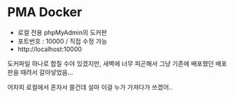 # PMA Docker
- 로컬 전용 phpMyAdmin의 도커판
- 포트번호 : 10000 / 직접 수정 가능
- http://localhost:10000

도커파일 하나로 합칠 수야 있겠지만, 새벽에 너무 피곤해서 그냥 기존에 배포했던 배포판을 때려서 갈아넣었음...

어차피 로컬에서 혼자서 쓸건데 설마 이걸 누가 가져다가 쓰겠어..